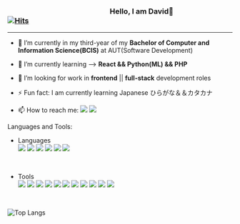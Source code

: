 



### 　　　　　　　　　　　　　　Hello, I am David👋　　　　　　　　　　　　　　　　　　　　　　 [![Hits](https://hits.seeyoufarm.com/api/count/incr/badge.svg?url=https%3A%2F%2Fgithub.com%2FNa-David&count_bg=%239AD56E&title_bg=%23555555&icon=sitepoint.svg&icon_color=%23CB4F4F&title=hits&edge_flat=false)](https://hits.seeyoufarm.com)

-------------------------------------------------------------------------------------------------------------------

- 🔭 I’m currently in my third-year of my **Bachelor of Computer and Information Science(BCIS)** at AUT(Software Development)
- 🌱 I’m currently learning --> **React && Python(ML) && PHP** 
- 👯 I’m looking for work in **frontend** || **full-stack** development roles
- ⚡ Fun fact: I am currently learning Japanese ひらがな＆＆カタカナ

- 📫 How to reach me: 
  <a href="" target="_blank"><img src="https://img.shields.io/badge/hna206@naver.com-EA4335?style=flat-square&logo=Gmail&logoColor=white"/></a>
  <a href="https://www.linkedin.com/in/david-na-03a076176/" target="_blank"><img src="https://img.shields.io/badge/David-0A66C2?style=flat-square&logo=LinkedIn&logoColor=white"/></a>

Languages and Tools:</br>
- Languages </br>
  <a href="https://html.com" target="_blank"><img src="https://img.shields.io/badge/HTML5-E34F26?style=flat-square&logo=HTML5&logoColor=white"/></a>
<a href="https://www.w3schools.com/css/" target="_blank"><img src="https://img.shields.io/badge/CSS3-1572B6?style=flat-square&logo=CSS3&logoColor=white"/></a>
<a href="https://www.javascript.com" target="_blank"><img src="https://img.shields.io/badge/JavaScript-F7DF1E?style=flat-square&logo=JavaScript&logoColor=white"/></a>
<a href="https://reactjs.org" target="_blank"><img src="https://img.shields.io/badge/React-61DAFB?style=flat-square&logo=React&logoColor=white"/></a>
<a href="https://learn.microsoft.com/en-us/dotnet/csharp/" target="_blank"><img src="https://camo.githubusercontent.com/e6400f0a9c729ab0fb35794676595158ea65e9da35cef85c29a2ae0ebe2e5702/68747470733a2f2f696d672e736869656c64732e696f2f62616467652f2d432532332d3233393132303f7374796c653d666c61742d737175617265266c6f676f3d437368617270266c6f676f436f6c6f723d7768697465"/></a>
<a href="https://www.php.net" target="_blank"><img src="https://img.shields.io/badge/PHP-777BB4?style=flat-square&logo=PHP&logoColor=white"/></a>


</br>

- Tools </br>
<a href="https://visualstudio.microsoft.com" target="_blank"><img src="https://img.shields.io/badge/Visual Studio-5C2D91?style=flat-square&logo=Visual Studio&logoColor=white"/></a>
<a href="https://code.visualstudio.com" target="_blank"><img src="https://img.shields.io/badge/VS_Code-007ACC?style=flat-square&logo=Visual Studio Code&logoColor=white"/></a>
<a href="https://www.github.com" target="_blank"><img src="https://img.shields.io/badge/GitHub-181717?style=flat-square&logo=GitHub&logoColor=white"/></a>
<a href="https://dotnet.microsoft.com/en-us/apps/aspnet/web-apps/blazor" target="_blank"><img src="https://img.shields.io/badge/Blazor-512BD4?style=flat-square&logo=Blazor&logoColor=white"/></a>
<a href="https://www.mongodb.com" target="_blank"><img src="https://img.shields.io/badge/MongoDB-47A248?style=flat-square&logo=MongoDB&logoColor=white"/></a>
<a href="https://dotnet.microsoft.com" target="_blank"><img src="https://img.shields.io/badge/.NET-512BD4?style=flat-square&logo=.NET&logoColor=white"/></a>
<a href="https://www.mysql.com" target="_blank"><img src="https://img.shields.io/badge/MySQL-4479A1?style=flat-square&logo=MySQL&logoColor=white"/></a>
<a href="https://www.heroku.com" target="_blank"><img src="https://img.shields.io/badge/Heroku-430098?style=flat-square&logo=Heroku&logoColor=white"/></a>
<a href="https://firebase.google.com" target="_blank"><img src="https://img.shields.io/badge/Firebase-FFCA28?style=flat-square&logo=Firebase&logoColor=white"/></a>
<a href="https://git-scm.com" target="_blank"><img src="https://img.shields.io/badge/Git-F05032?style=flat-square&logo=Git&logoColor=white"/></a>
<a href="https://www.selenium.dev" target="_blank"><img src="https://img.shields.io/badge/Selenium-43B02A?style=flat-square&logo=Selenium&logoColor=white"/></a>


</br>

![Top Langs](https://github-readme-stats.vercel.app/api/top-langs/?username=Na-David&layout=compact&theme=tokyonight)

<!--
**Na-David/Na-David** is a ✨ _special_ ✨ repository because its `README.md` (this file) appears on your GitHub profile.
<img src="https://img.shields.io/badge/Python-3766AB?style=flat-square&logo=Python&logoColor=white"/>
</br>
![Anurag's github stats](https://github-readme-stats.vercel.app/api?username=na-david&show_icons=true&theme=tokyonight)
</br>

Here are some ideas to get you started:
- 💬 Ask me about ...
- 📫 How to reach me: ...
- 😄 Pronouns: ...


https://simpleicons.org/?q=py icon shop


-->
